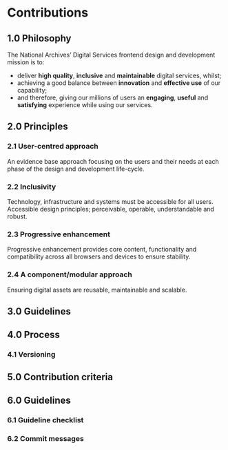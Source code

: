 # Contributions

## 1.0 Philosophy 

The National Archives’ Digital Services frontend design and development mission is to:

* deliver **high quality**, **inclusive** and **maintainable** digital services, whilst;
* achieving a good balance between **innovation** and **effective use** of our capability;
* and therefore, giving our millions of users an **engaging**, **useful** and **satisfying** experience while using our services.

## 2.0 Principles

### 2.1 User-centred approach

An evidence base approach focusing on the users and their needs at each phase of the design and development life-cycle.

### 2.2 Inclusivity

Technology, infrastructure and systems must be accessible for all users. Accessible design principles; perceivable, operable, understandable and robust.

### 2.3 Progressive enhancement

Progressive enhancement provides core content, functionality and compatibility across all browsers and devices to ensure stability.

### 2.4 A component/modular approach

Ensuring digital assets are reusable, maintainable and scalable.

## 3.0 Guidelines

## 4.0 Process

### 4.1 Versioning

## 5.0 Contribution criteria

## 6.0 Guidelines

### 6.1 Guideline checklist 

### 6.2 Commit messages 
